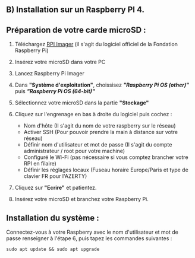 ## B) Installation sur un Raspberry PI 4.

## Préparation de votre carde microSD :
1. Téléchargez [RPI Imager](https://www.raspberrypi.com/software/) (il s'agit du logiciel officiel de la Fondation Raspberry Pi)
2. Insérez votre microSD dans votre PC
3. Lancez Raspberry Pi Imager
4. Dans **"Système d'exploitation"**, choissisez ***"Raspberry Pi OS (other)"*** puis ***"Raspberry Pi OS (64-bit)"***
5. Sélectionnez votre microSD dans la partie **"Stockage"**
6. Cliquez sur l'engrenage en bas à droite du logiciel puis cochez :
   
   * Nom d'hôte (Il s'agit du nom de votre raspberry sur le réseau)
   * Activer SSH (Pour pouvoir prendre la main à distance sur votre réseau)
   * Définir nom d'utilisateur et mot de passe (Il s'agit du compte administrateur / root pour votre machine)
   * Configuré le Wi-Fi (pas nécessaire si vous comptez brancher votre RPI en filaire)
   * Définir les réglages locaux (Fuseau horaire Europe/Paris et type de clavier FR pour l'AZERTY)
7. Cliquez sur **"Ecrire"** et patientez.
8. Insérez votre microSD et branchez votre Raspberry Pi.

## Installation du système :

Connectez-vous à votre Raspberry avec le nom d'utilisateur et mot de passe renseigner à l'étape 6, puis tapez les commandes suivantes :

`sudo apt update && sudo apt upgrade`
